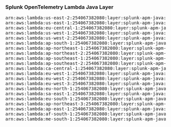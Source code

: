 <h3>Splunk OpenTelemetry Lambda Java Layer</h3>

<pre>
arn:aws:lambda:us-east-2:254067382080:layer:splunk-apm-java:16
arn:aws:lambda:us-east-1:254067382080:layer:splunk-apm-java:3
arn:aws:lambda:eu-central-1:254067382080:layer:splunk-apm-java:3
arn:aws:lambda:us-west-1:254067382080:layer:splunk-apm-java:3
arn:aws:lambda:us-west-2:254067382080:layer:splunk-apm-java:3
arn:aws:lambda:ap-south-1:254067382080:layer:splunk-apm-java:3
arn:aws:lambda:ap-northeast-1:254067382080:layer:splunk-apm-java:3
arn:aws:lambda:ap-northeast-2:254067382080:layer:splunk-apm-java:3
arn:aws:lambda:ap-southeast-1:254067382080:layer:splunk-apm-java:3
arn:aws:lambda:ap-southeast-2:254067382080:layer:splunk-apm-java:3
arn:aws:lambda:ca-central-1:254067382080:layer:splunk-apm-java:3
arn:aws:lambda:eu-west-1:254067382080:layer:splunk-apm-java:3
arn:aws:lambda:eu-west-2:254067382080:layer:splunk-apm-java:3
arn:aws:lambda:eu-west-3:254067382080:layer:splunk-apm-java:3
arn:aws:lambda:eu-north-1:254067382080:layer:splunk-apm-java:3
arn:aws:lambda:sa-east-1:254067382080:layer:splunk-apm-java:3
arn:aws:lambda:eu-south-1:254067382080:layer:splunk-apm-java:3
arn:aws:lambda:ap-northeast-3:254067382080:layer:splunk-apm-java:3
arn:aws:lambda:ap-east-1:254067382080:layer:splunk-apm-java:3
arn:aws:lambda:af-south-1:254067382080:layer:splunk-apm-java:3
arn:aws:lambda:me-south-1:254067382080:layer:splunk-apm-java:3
</pre>
